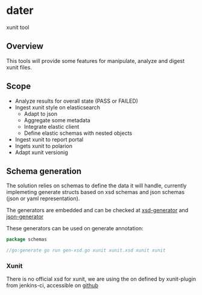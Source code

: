 # dater

xunit tool  

## Overview

This tools will provide some features for manipulate, analyze and digest xunit files.

## Scope

* Analyze results for overall state (PASS or FAILED)
* Ingest xunit style on elasticsearch
  * Adapt to json
  * Aggregate some metadata
  * Integrate elastic client
  * Define elastic schemas with nested objects
* Ingest xunit to report portal
* Ingets xunit to polarion
* Adapt xunit versionig

## Schema generation

The solution relies on schemas to define the data it will handle, currently implemeting generate structs based on xsd schemas and json schemas (json or yaml representation).

The generators are embedded and can be checked at [xsd-generator](pkg/schemas/gen-xsd.go) and [json-generator](pkg/schemas/gen-json.go)  

These generators can be used on generate annotation:

```go
package schemas

//go:generate go run gen-xsd.go xunit xunit.xsd xunit xunit
```

### Xunit

There is no official xsd for xunit, we are using the on defined by xunit-plugin from jenkins-ci, accessible on [github](https://github.com/jenkinsci/xunit-plugin/blob/master/src/main/resources/org/jenkinsci/plugins/xunit/types/model/xsd/junit-10.xsd)
